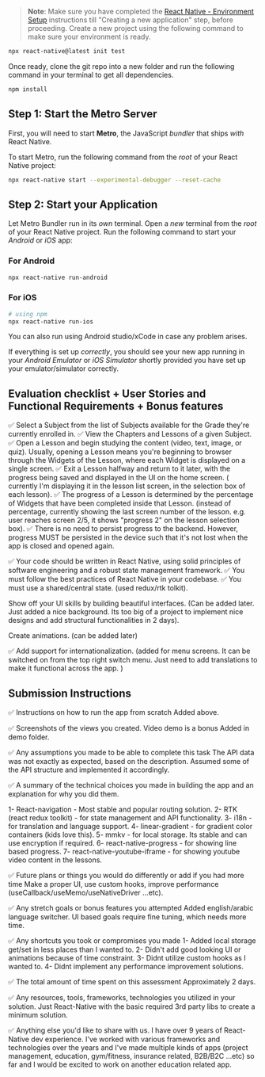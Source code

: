 >**Note**: Make sure you have completed the [React Native - Environment Setup](https://reactnative.dev/docs/environment-setup) instructions till "Creating a new application" step, before proceeding.
Create a new project using the following command to make sure your environment is ready.
```bash
npx react-native@latest init test
```
Once ready, clone the git repo into a new folder and run the following command in your terminal to get all dependencies.

```bash
npm install
```

## Step 1: Start the Metro Server

First, you will need to start **Metro**, the JavaScript _bundler_ that ships _with_ React Native.

To start Metro, run the following command from the _root_ of your React Native project:

```bash
npx react-native start --experimental-debugger --reset-cache
```

## Step 2: Start your Application

Let Metro Bundler run in its _own_ terminal. Open a _new_ terminal from the _root_ of your React Native project. Run the following command to start your _Android_ or _iOS_ app:

### For Android

```bash
npx react-native run-android
```

### For iOS

```bash
# using npm
npx react-native run-ios
```

You can also run using Android studio/xCode in case any problem arises.

If everything is set up _correctly_, you should see your new app running in your _Android Emulator_ or _iOS Simulator_ shortly provided you have set up your emulator/simulator correctly.


## Evaluation checklist + User Stories and Functional Requirements + Bonus features

✅ Select a Subject from the list of Subjects available for the Grade they're currently enrolled in.
✅ View the Chapters and Lessons of a given Subject.
✅ Open a Lesson and begin studying the content (video, text, image, or quiz). Usually, opening a Lesson means you're beginning to browser through the Widgets of the Lesson, where each Widget is displayed on a single screen.
✅ Exit a Lesson halfway and return to it later, with the progress being saved and displayed in the UI on the home screen.
( currently I'm displaying it in the lesson list screen, in the selection box of each lesson).
✅ The progress of a Lesson is determined by the percentage of Widgets that have been completed inside that Lesson.
(instead of percentage, currently showing the last screen number of the lesson. e.g. user reaches screen 2/5, it shows "progress 2" on the lesson selection box).
✅ There is no need to persist progress to the backend. However, progress MUST be persisted in the device such that it's not lost when the app is closed and opened again.

✅ Your code should be written in React Native, using solid principles of software engineering and a robust state management framework.
✅ You must follow the best practices of React Native in your codebase.
✅ You must use a shared/central state. (used redux/rtk tolkit).

Show off your UI skills by building beautiful interfaces.
(Can be added later. Just added a nice background. Its too big of a project to implement nice designs and add structural functionalities in 2 days).

Create animations.
(can be added later)

✅ Add support for internationalization.
(added for menu screens. It can be switched on from the top right switch menu. Just need to add translations to make it functional across the app. )

## Submission Instructions

✅ Instructions on how to run the app from scratch
Added above.

✅ Screenshots of the views you created. Video demo is a bonus
Added in demo folder.

✅ Any assumptions you made to be able to complete this task
The API data was not exactly as expected, based on the description.
Assumed some of the API structure and implemented it accordingly.

✅ A summary of the technical choices you made in building the app and an explanation for why you did them.

1- React-navigation - Most stable and popular routing solution.
2- RTK (react redux toolkit) - for state management and API functionality.
3- i18n - for translation and language support.
4- linear-gradient - for gradient color containers (kids love this).
5- mmkv - for local storage. Its stable and can use encryption if required.
6- react-native-progress - for showing line based progress.
7- react-native-youtube-iframe - for showing youtube video content in the lessons.

✅ Future plans or things you would do differently or add if you had more time
Make a proper UI, use custom hooks, improve performance (useCallback/useMemo/useNativeDriver ...etc).

✅ Any stretch goals or bonus features you attempted
Added english/arabic language switcher. UI based goals require fine tuning, which needs more time.

✅ Any shortcuts you took or compromises you made
1- Added local storage get/set in less places than I wanted to.
2- Didn't add good looking UI or animations because of time constraint.
3- Didnt utilize custom hooks as I wanted to.
4- Didnt implement any performance improvement solutions.

✅ The total amount of time spent on this assessment
Approximately 2 days.

✅ Any resources, tools, frameworks, technologies you utilized in your solution.
Just React-Native with the basic required 3rd party libs to create a minimum solution.

✅ Anything else you'd like to share with us.
I have over 9 years of React-Native dev experience. I've worked with various frameworks and technologies over the years and I've made multiple kinds of apps (project management, education, gym/fitness, insurance related, B2B/B2C ...etc) so far and I would be excited to work on another education related app.





